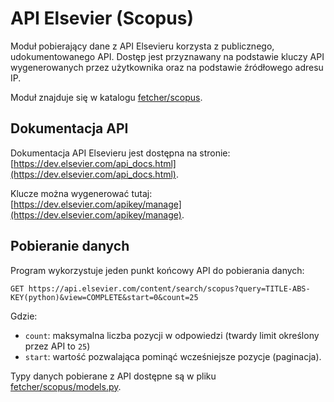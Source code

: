 # API Elsevier (Scopus) 

Moduł pobierający dane z API Elsevieru korzysta z publicznego, udokumentowanego API. Dostęp jest przyznawany
na podstawie kluczy API wygenerowanych przez użytkownika oraz na podstawie źródłowego adresu IP.

Moduł znajduje się w katalogu [fetcher/scopus](https://github.com/bonk-dev/saturday/tree/main/fetcher/scopus).

## Dokumentacja API

Dokumentacja API Elsevieru jest dostępna na stronie: [https://dev.elsevier.com/api_docs.html](https://dev.elsevier.com/api_docs.html).

Klucze można wygenerować tutaj: [https://dev.elsevier.com/apikey/manage](https://dev.elsevier.com/apikey/manage).

## Pobieranie danych

Program wykorzystuje jeden punkt końcowy API do pobierania danych:

```http request title="Pobieranie strony z wynikami z API"
GET https://api.elsevier.com/content/search/scopus?query=TITLE-ABS-KEY(python)&view=COMPLETE&start=0&count=25
```

Gdzie:
- `count`: maksymalna liczba pozycji w odpowiedzi (twardy limit określony przez API to `25`)
- `start`: wartość pozwalająca pominąć wcześniejsze pozycje (paginacja).

Typy danych pobierane z API dostępne są w pliku
[fetcher/scopus/models.py](https://github.com/bonk-dev/saturday/blob/main/fetcher/scopus/models.py).